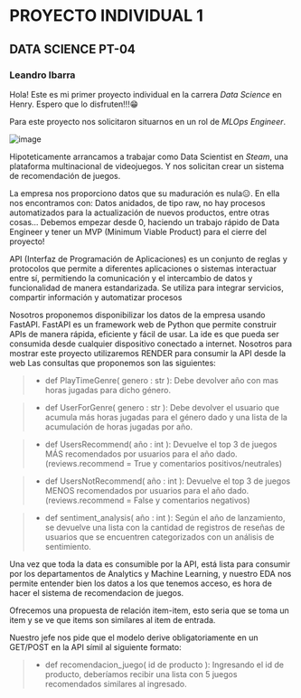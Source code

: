 # PROYECTO INDIVIDUAL 1
## DATA SCIENCE PT-04
### Leandro Ibarra

Hola! Este es mi primer proyecto individual en la carrera *Data Science* en Henry.
Espero que lo disfruten!!!😁




Para este proyecto nos solicitaron situarnos en un rol de *MLOps Engineer*.

   ![image](https://github.com/leaibarra/proyecto_1_lea/assets/126922100/0064fa02-85cc-4337-9668-7c1984eba1f3)






Hipoteticamente arrancamos a trabajar como Data Scientist en *Steam*, una plataforma multinacional de videojuegos. Y nos solicitan crear un sistema de recomendación de juegos. 

La empresa nos proporciono datos que su maduración es nula😑. En ella nos encontramos con: Datos anidados, de tipo raw, no hay procesos automatizados para la actualización de nuevos productos, entre otras cosas…
Debemos empezar desde 0, haciendo un trabajo rápido de Data Engineer y tener un MVP (Minimum Viable Product) para el cierre del proyecto!


API (Interfaz de Programación de Aplicaciones) es un conjunto de reglas y protocolos que permite a diferentes aplicaciones o sistemas interactuar entre sí, permitiendo la comunicación y el intercambio de datos y funcionalidad de manera estandarizada. Se utiliza para integrar servicios, compartir información y automatizar procesos

Nosotros proponemos disponibilizar los datos de la empresa usando FastAPI. FastAPI es un framework web de Python que permite construir APIs de manera rápida, eficiente y fácil de usar. La ide es que pueda ser consumida desde cualquier dispositivo conectado a internet.
Nosotros para mostrar este proyecto utilizaremos RENDER para consumir la API desde la web
Las consultas que proponemos son las siguientes:

> * def PlayTimeGenre( genero : str ): Debe devolver año con mas horas jugadas para dicho género.

> * def UserForGenre( genero : str ): Debe devolver el usuario que acumula más horas jugadas para el género dado y una lista de la acumulación de horas jugadas por año.

> * def UsersRecommend( año : int ): Devuelve el top 3 de juegos MÁS recomendados por usuarios para el año dado. (reviews.recommend = True y comentarios positivos/neutrales)

> * def UsersNotRecommend( año : int ): Devuelve el top 3 de juegos MENOS recomendados por usuarios para el año dado. (reviews.recommend = False y comentarios negativos)

> * def sentiment_analysis( año : int ): Según el año de lanzamiento, se devuelve una lista con la cantidad de registros de reseñas de usuarios que se encuentren categorizados con un análisis de sentimiento.



Una vez que toda la data es consumible por la API, está lista para consumir por los departamentos de Analytics y Machine Learning, y nuestro EDA nos permite entender bien los datos a los que tenemos acceso, es hora de hacer el sistema de recomendacion de juegos.

Ofrecemos una propuesta de relación item-item, esto seria que se toma un item y se ve que items son similares al item de entrada.

Nuestro jefe nos pide que el modelo derive obligatoriamente en un GET/POST en la API símil al siguiente formato:

> * def recomendacion_juego( id de producto ): Ingresando el id de producto, deberíamos recibir una lista con 5 juegos recomendados similares al ingresado.



